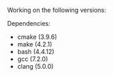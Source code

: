 Working on the following versions:

Dependencies:
- cmake (3.9.6)
- make  (4.2.1)
- bash  (4.4.12)
- gcc   (7.2.0)
- clang (5.0.0)